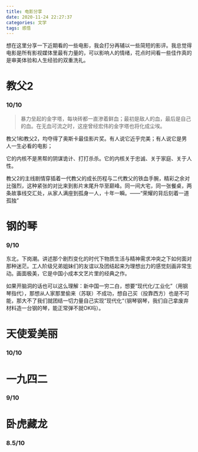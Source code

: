 ```yaml
---
title: 电影分享
date: 2020-11-24 22:27:37
categories: 文学
tags: 感悟
---
```


想在这里分享一下近期看的一些电影，我会打分再辅以一些简短的影评。我总觉得电影是所有影视媒体里最有力量的，可以影响人的情绪，花点时间看一些佳作真的是审美体验和人生经验的双重洗礼。

<!--more-->

# 教父2

### 10/10

> 暴力垒起的金字塔，每块砖都一直渗着鲜血；最初是敌人的血，最后是自己的血。在无血可流之时，这座曾经宏伟的金字塔也将化成尘埃。

教父1和教父2，均夺得了奥斯卡最佳影片奖。有人说它近乎完美；有人说它是男人一生必看的电影；

它的内核不是黑帮的阴谋诡计、打打杀杀。它的内核关于忠诚、关于家庭、关于人性。

教父2的主线剧情穿插着一代教父的成长历程与二代教父的铁血手腕，精彩之余对比强烈，这种紧张的对比来到影片末尾升华至巅峰。同一间大宅，同一张餐桌，两条故事线交汇处，从家人满座到孤身一人，十年一瞬。——“荣耀的背后刻着一道孤独”



# 钢的琴

### 9/10

东北，下岗潮。讲述那个剧烈变化的时代下物质生活与精神需求冲突之下如何面对那种迷茫。工人阶级兄弟姐妹们的友谊以及团结起来为理想出力的感觉刻画非常生动。画面极美，它是中国小成本文艺片里的经典之作。

如果开脑洞的话也可以这么理解：新中国一穷二白，想要“现代化/工业化”（用钢琴指代），那想从人家那里偷来（苏联）不成功，想自己买（投靠西方）也是不可能，那大不了我们就团结一切力量自己实现”现代化“（钢琴钢琴，我们自己拿废弃材料造一台钢的琴，能正常弹不就OK吗）。



# 天使爱美丽

### 10/10



# 一九四二

### 9/10



# 卧虎藏龙

### 8.5/10